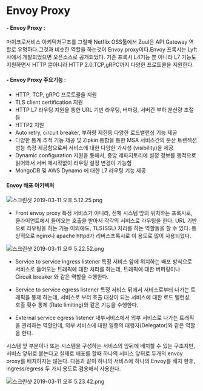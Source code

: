 # Envoy Proxy

#### - Envoy Proxy :
마이크로서비스 아키텍처구조를 그릴때 Netflix OSS툴에서 Zuul은 API Gateway 역할로 유명하다.그것과 비슷한 역할을 하는것이 Envoy proxy이다.Envoy 프록시는 Lyft사에서 개발되었으면 오픈소스로 공개되었다. 기존 프록시 L4기능 뿐 아니라 L7 기능도 지원하면서 HTTP 뿐아니라 HTTP 2.0,TCP,gRPC까지 다양한 프로토콜을 지원한다. 

#### - Envoy Proxy 주요기능 :
- HTTP, TCP, gRPC 프로토콜을 지원
- TLS client certification 지원
- HTTP L7 라우팅 지원을 통한 URL 기반 라우팅, 버퍼링, 서버간 부하 분산량 조절등
- HTTP2 지원
- Auto retry, circuit breaker, 부하량 제한등 다양한 로드밸런싱 기능 제공
- 다양한 통계 추적 기능 제공 및 Zipkin 통합을 통한 MSA 서비스간의 분산 트렌젝션 성능 측정 제공함으로써 서비스에 대한 다양한 가시성 (visibility)을 제공
- Dynamic configuration 지원을 통해서, 중앙 레파지토리에 설정 정보를 동적으로 읽어와서 서버 재시작없이 라우팅 설정 변경이 가능함
- MongoDB 및 AWS Dynamo 에 대한 L7 라우팅 기능 제공

#### Envoy 배포 아키텍처
![스크린샷 2019-03-11 오후 5.12.25.png](https://s3-ap-northeast-1.amazonaws.com/torchpad-production/wikis/10853/e59ZmmJTiyXpjCjWQSEX_%E1%84%89%E1%85%B3%E1%84%8F%E1%85%B3%E1%84%85%E1%85%B5%E1%86%AB%E1%84%89%E1%85%A3%E1%86%BA%202019-03-11%20%E1%84%8B%E1%85%A9%E1%84%92%E1%85%AE%205.12.25.png)

- Front envoy proxy
특정 서비스가 아니라, 전체 시스템 앞의 위치하는 프록시로, 클라이언트에서 들어오는 호출을 받아서 각각의 서비스로 라우팅을 한다. URL 기반으로 라우팅을 하는 기능 이외에도, TLS(SSL) 처리를 하는 역할들을 할 수 있다. 통상적으로 nginx나 apache httpd가 리버스프록시로 이 용도로 많이 사용되었다. 
 
![스크린샷 2019-03-11 오후 5.22.52.png](https://s3-ap-northeast-1.amazonaws.com/torchpad-production/wikis/10853/DNOhHDATLFLxEqFus2gl_%E1%84%89%E1%85%B3%E1%84%8F%E1%85%B3%E1%84%85%E1%85%B5%E1%86%AB%E1%84%89%E1%85%A3%E1%86%BA%202019-03-11%20%E1%84%8B%E1%85%A9%E1%84%92%E1%85%AE%205.22.52.png)


- Service to service ingress listener
특정 서비스 앞에 위치하는 배포 방식으로 서비스로 들어오는 트래픽에 대한 처리를 하는데, 트래픽에 대한 버퍼링이나 Circuit breaker 와 같은 역할을 수행한다.

- Service to service egress listener
특정 서비스 뒤에서 서비스로부터 나가는 트래픽을 통제 하는데, 서비스로 부터 호출 대상이 되는 서비스에 대한 로드 밸런싱, 호출 횟수 통제 (Rate limiting)와 같은 기능을 수행한다.

- External service egress listener
내부서비스에서 외부 서비스로 나가는 트래픽을 관리하는 역할인데, 외부 서비스에 대한 일종의 대행자(Delegator)와 같은 역할을 한다.

시스템 앞 부분이나 또는 시스템을 구성하는 서비스의 앞뒤에 배치할 수 있는 구조지만, 서비스 앞뒤로 붙는다고 실제로 배포를 할때 하나의 서비스 앞뒤로 두개의 envoy proxy를 배치하지는 않는다.
다음과 같이 하나의 서비스에 하나의 Envoy를 배치 한후, ingress/egress 두 가지 용도로 겸용해서 사용한다. 

![스크린샷 2019-03-11 오후 5.23.42.png](https://s3-ap-northeast-1.amazonaws.com/torchpad-production/wikis/10853/ClzxCO1HRrKl7xieIPlr_%E1%84%89%E1%85%B3%E1%84%8F%E1%85%B3%E1%84%85%E1%85%B5%E1%86%AB%E1%84%89%E1%85%A3%E1%86%BA%202019-03-11%20%E1%84%8B%E1%85%A9%E1%84%92%E1%85%AE%205.23.42.png)






